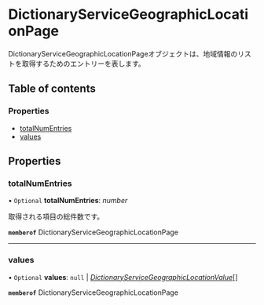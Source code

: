 # DictionaryServiceGeographicLocationPage


<div lang=\"ja\">DictionaryServiceGeographicLocationPageオブジェクトは、地域情報のリストを取得するためのエントリーを表します。</div> 

## Table of contents

### Properties

- [totalNumEntries](dictionaryservicegeographiclocationpage.md#totalnumentries)
- [values](dictionaryservicegeographiclocationpage.md#values)

## Properties

### totalNumEntries

• `Optional` **totalNumEntries**: *number*

<div lang=\"ja\">取得される項目の総件数です。</div> 

**`memberof`** DictionaryServiceGeographicLocationPage

___

### values

• `Optional` **values**: ``null`` \| [*DictionaryServiceGeographicLocationValue*](dictionaryservicegeographiclocationvalue.md)[]

**`memberof`** DictionaryServiceGeographicLocationPage
